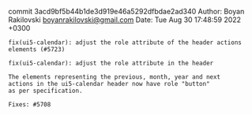 commit 3acd9bf5b44b1de3d919e46a5292dfbdae2ad340
Author: Boyan Rakilovski <boyanrakilovski@gmail.com>
Date:   Tue Aug 30 17:48:59 2022 +0300

    fix(ui5-calendar): adjust the role attribute of the header actions elements (#5723)
    
    fix(ui5-calendar): adjust the role attribute in the header
    
    The elements representing the previous, month, year and next
    actions in the ui5-calendar header now have role "button"
    as per specification.
    
    Fixes: #5708
